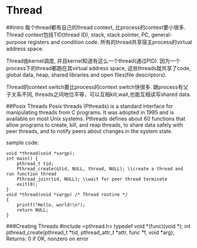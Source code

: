 # Thread

##intro
每个thread都有自己的thread context, 比process的context要小很多. Thread context包括TID(thread ID), stack, stack pointer, PC, general-purpose registers and condition code. 所有的thread共享宿主process的virtual address space.

Thread由kernel调度, 并且kernel知道有这么一个thread(通过PID). 因为一个process下的thread都跑在其virtual address space, 这些threads就共享了code, global data, heap, shared libraries and open files(file descriptors).

Thread的context switch要比process的context switch快很多. 跟process有父子关系不同, threads之间地位平等，可以互相kill,wait,也能互相读写shared data.

##Posix Threads
Posix threads (Pthreads) is a standard interface for manipulating threads from C programs. It was adopted in 1995 and is available on most Unix systems. Pthreads defines about 60 functions that allow programs to create, kill, and reap threads, to share data safely with peer threads, and to notify peers about changes in the system state.

sample code:

    void *thread(void *vargp);
    int main() {
        pthread_t tid;
        Pthread_create(&tid, NULL, thread, NULL); \\create a thread and run function thread
        Pthread_join(tid, NULL); \\wait for peer thread terminate
        exit(0);
    }
    void *thread(void *vargp) /* Thread routine */
    {
        printf("Hello, world!\n");
        return NULL;
    }

###Creating Threads
    #include <pthread.h>
    typedef void *(func)(void *);
    int pthread_create(pthread_t *tid, pthread_attr_t *attr, func *f, void *arg);
                                                Returns: 0 if OK, nonzero on error